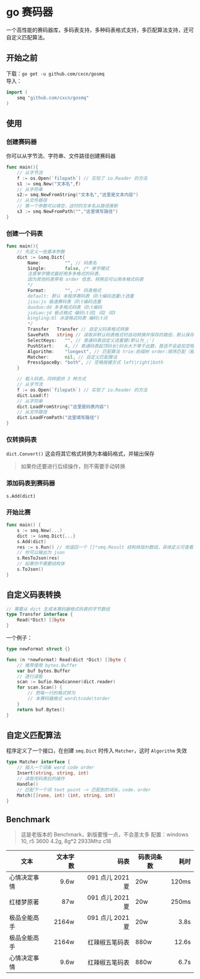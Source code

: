 # go 赛码器

一个高性能的赛码器库，多码表支持，多种码表格式支持，多匹配算法支持，还可自定义匹配算法。

## 开始之前

下载：`go get -u github.com/cxcn/gosmq`  
导入：

```go
import (
    smq "github.com/cxcn/gosmq"
)
```

## 使用

### 创建赛码器

你可以从字节流、字符串、文件路径创建赛码器

```go
func main(){
    // 从字节流
    f := os.Open(`filepath`) // 实现了 io.Reader 的方法
    s1 := smq.New("文本名",f)
    // 从字符串
    s2:= smq.NewFromString("文本名","这里是文本内容")
    // 从文件路径
    // 第一个参数可以填空，这时的文本名从路径推断
    s3 := smq.NewFromPath("","这里填写路径")
}
```

### 创建一个码表

```go
func main(){
    // 先定义一些基本参数
    dict := &smq.Dict{
		Name:         "", // 码表名
		Single:       false, /* 单字模式
		注意单字模式最好用多多格式的码表，
		因为其他码表带有 order 信息，转换后可以用本格式码表
		*/
		Format:       "", /* 码表格式
		default: 默认 本程序赛码表 词\t编码选重\t选重
		jisu:js 极速赛码表 词\t编码选重
		duoduo:dd 多多格式码表 词\t编码
		jidian:jd 极点格式 编码\t词1 词2 词3
		bingling:bl 冰凌格式码表 编码\t词
		*/
		Transfer   Transfer // 自定义码表格式转换
		SavePath   string // 读取非默认码表格式时自动转换并保存的路径，默认保存在 dict 目录下
		SelectKeys:   "", // 普通码表自定义选重键(默认为_;')
		PushStart:    4, // 普通码表起顶码长(码长大于等于此数，首选不会追加空格)
		Algorithm:    "longest", // 匹配算法 trie:前缀树 order:顺序匹配（极速跟打器） longest:最长匹配
		Matcher:      nil, // 自定义匹配算法
		PressSpaceBy: "both", // 空格按键方式 left|right|both
	}

    // 载入码表，同样提供 3 种方式
    // 从字节流
    f := os.Open(`filepath`) // 实现了 io.Reader 的方法
    dict.Load(f)
    // 从字符串
    dict.LoadFromString("这里是码表内容")
    // 从文件路径
    dict.LoadFromPath("这里填写路径")
}
```
### 仅转换码表

`dict.Convert()` 这会将其它格式转换为本编码格式，并输出保存
> 如果你还要进行后续操作，则不需要手动转换

### 添加码表到赛码器

`s.Add(dict)`

### 开始比赛

```go
func main() {
    s := smq.New(...)
    dict := &smq.Dict{...}
    s.Add(dict)
    res := s.Run() // 他返回一个 []*smq.Result 结构体指针数组，具体定义可查看 struct.go 文件
    // 你可以输出为 json 
    s.ResToJson(res)
    // 如果你不需要结构体
    s.ToJson()
}

```
## 自定义码表转换

```go
// 需要从 dict 生成本赛码器格式码表的字节数组
type Transfer interface {
	Read(*Dict) []byte
}
```

一个例子：
```go
type newFormat struct {}

func (n *newFormat) Read(dict *Dict) []byte {
    // 推荐使用 bytes.Buffer
	var buf bytes.Buffer
    // 逐行读取
    scan := bufio.NewScanner(dict.reader)
    for scan.Scan() {
        // 把每一行的格式转为
        // 本赛码器格式 word\tcode\torder
    }
    return buf.Bytes()
}
```

## 自定义匹配算法

程序定义了一个接口，在创建 `smq.Dict` 时传入 `Matcher`，这时 `Algorithm` 失效
```go
type Matcher interface {
	// 插入一个词条 word code order
	Insert(string, string, int)
	// 读取完码表后的操作
	Handle()
	// 匹配下一个词 text point -> 匹配到的词长，code，order
	Match([]rune, int) (int, string, int)
}
```

## Benchmark

> 这是老版本的 Benchmark，新版要慢一点，不会差太多
> 配置：windows 10, r5 3600 4.2g, 8g\*2 2933Mhz c18

| 文本         | 文本字数 |             码表 | 码表词条数 |  耗时 |
| ------------ | -------: | ---------------: | ---------- | ----: |
| 心情决定事情 |     9.6w | 091 点儿 2021 夏 | 20w        | 120ms |
| 红楼梦原著   |      87w | 091 点儿 2021 夏 | 20w        | 250ms |
| 极品全能高手 |    2164w | 091 点儿 2021 夏 | 20w        |  3.8s |
| 极品全能高手 |    2164w |   红辣椒五笔码表 | 880w       | 12.6s |
| 心情决定事情 |     9.6w |   红辣椒五笔码表 | 880w       |  6.7s |
